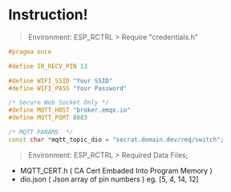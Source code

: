 # Instruction!
> Environment: ESP_RCTRL > Require "credentials.h"
```cpp 
#pragma once

#define IR_RECV_PIN 13

#define WIFI_SSID "Your SSID"
#define WIFI_PASS "Your Password"

/* Secure Web Socket Only */
#define MQTT_HOST "broker.emqx.io"
#define MQTT_PORT 8883

/* MQTT PARAMS  */
const char *mqtt_topic_dio = "secrat.domain.dev/req/switch";

```
> Environment: ESP_RCTRL > Required Data Files;
- MQTT_CERT.h ( CA Cert Embaded Into Program Memory )
- dio.json ( Json array of pin numbers ) eg. [5, 4, 14, 12]